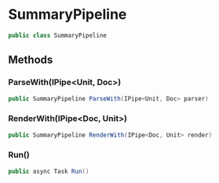 # SummaryPipeline
```cs
public class SummaryPipeline
```

## Methods
### ParseWith(IPipe<Unit, Doc>)
```cs
public SummaryPipeline ParseWith(IPipe<Unit, Doc> parser)
```

### RenderWith(IPipe<Doc, Unit>)
```cs
public SummaryPipeline RenderWith(IPipe<Doc, Unit> render)
```

### Run()
```cs
public async Task Run()
```

